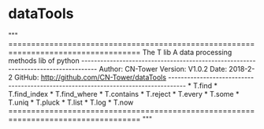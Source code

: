 # dataTools

""" ===================================================================================
                                      The T lib
                        A data processing methods lib of python
    -----------------------------------------------------------------------------------
                                 Author: CN-Tower
                                Version: V1.0.2
                                   Date: 2018-2-2
                                 GitHub: http://github.com/CN-Tower/dataTools
    -----------------------------------------------------------------------------------
                                      * T.find
                                      * T.find_index
                                      * T.find_where
                                      * T.contains
                                      * T.reject
                                      * T.every
                                      * T.some
                                      * T.uniq
                                      * T.pluck
                                      * T.list
                                      * T.log
                                      * T.now
    ===================================================================================
"""

